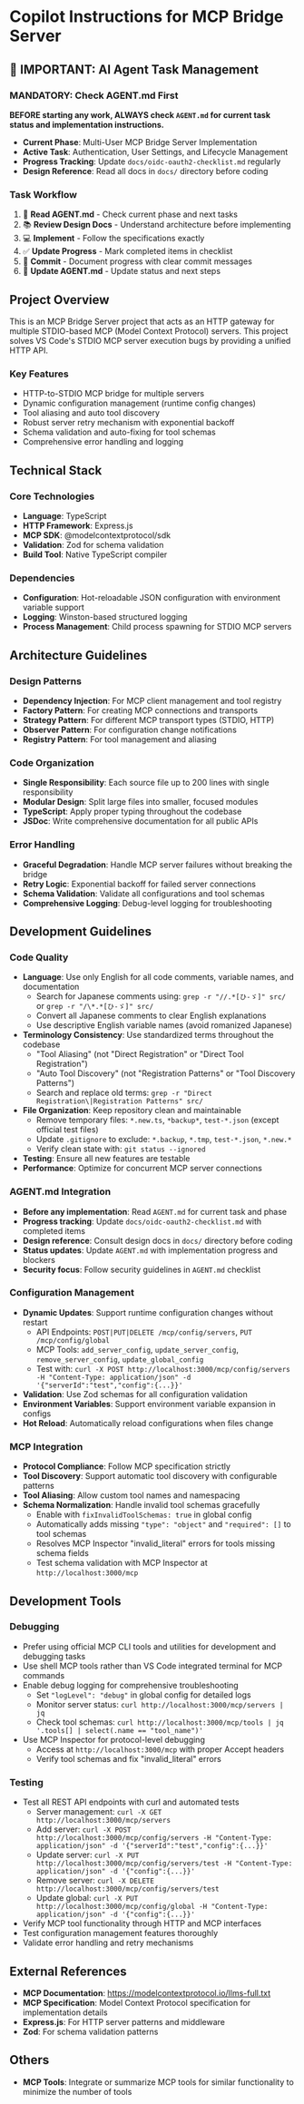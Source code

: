 # Copilot Instructions for MCP Bridge Server

<!-- Use this file to provide workspace-specific custom instructions to Copilot. For more details, visit https://code.visualstudio.com/docs/copilot/copilot-customization#_use-a-githubcopilotinstructionsmd-file -->

## 🚨 IMPORTANT: AI Agent Task Management

### MANDATORY: Check AGENT.md First
**BEFORE starting any work, ALWAYS check `AGENT.md` for current task status and implementation instructions.**

- **Current Phase**: Multi-User MCP Bridge Server Implementation
- **Active Task**: Authentication, User Settings, and Lifecycle Management
- **Progress Tracking**: Update `docs/oidc-oauth2-checklist.md` regularly
- **Design Reference**: Read all docs in `docs/` directory before coding

### Task Workflow
1. 📖 **Read AGENT.md** - Check current phase and next tasks
2. 📚 **Review Design Docs** - Understand architecture before implementing
3. 💻 **Implement** - Follow the specifications exactly
4. ✅ **Update Progress** - Mark completed items in checklist
5. 📝 **Commit** - Document progress with clear commit messages
6. 🔄 **Update AGENT.md** - Update status and next steps

## Project Overview

This is an MCP Bridge Server project that acts as an HTTP gateway for multiple STDIO-based MCP (Model Context Protocol) servers. This project solves VS Code's STDIO MCP server execution bugs by providing a unified HTTP API.

### Key Features
- HTTP-to-STDIO MCP bridge for multiple servers
- Dynamic configuration management (runtime config changes)
- Tool aliasing and auto tool discovery
- Robust server retry mechanism with exponential backoff
- Schema validation and auto-fixing for tool schemas
- Comprehensive error handling and logging

## Technical Stack

### Core Technologies
- **Language**: TypeScript
- **HTTP Framework**: Express.js
- **MCP SDK**: @modelcontextprotocol/sdk
- **Validation**: Zod for schema validation
- **Build Tool**: Native TypeScript compiler

### Dependencies
- **Configuration**: Hot-reloadable JSON configuration with environment variable support
- **Logging**: Winston-based structured logging
- **Process Management**: Child process spawning for STDIO MCP servers

## Architecture Guidelines

### Design Patterns
- **Dependency Injection**: For MCP client management and tool registry
- **Factory Pattern**: For creating MCP connections and transports
- **Strategy Pattern**: For different MCP transport types (STDIO, HTTP)
- **Observer Pattern**: For configuration change notifications
- **Registry Pattern**: For tool management and aliasing

### Code Organization
- **Single Responsibility**: Each source file up to 200 lines with single responsibility
- **Modular Design**: Split large files into smaller, focused modules
- **TypeScript**: Apply proper typing throughout the codebase
- **JSDoc**: Write comprehensive documentation for all public APIs

### Error Handling
- **Graceful Degradation**: Handle MCP server failures without breaking the bridge
- **Retry Logic**: Exponential backoff for failed server connections
- **Schema Validation**: Validate all configurations and tool schemas
- **Comprehensive Logging**: Debug-level logging for troubleshooting

## Development Guidelines

### Code Quality
- **Language**: Use only English for all code comments, variable names, and documentation
  - Search for Japanese comments using: `grep -r "//.*[ひ-ゞ]" src/` or `grep -r "/\*.*[ひ-ゞ]" src/`
  - Convert all Japanese comments to clear English explanations
  - Use descriptive English variable names (avoid romanized Japanese)
- **Terminology Consistency**: Use standardized terms throughout the codebase
  - "Tool Aliasing" (not "Direct Registration" or "Direct Tool Registration")
  - "Auto Tool Discovery" (not "Registration Patterns" or "Tool Discovery Patterns")
  - Search and replace old terms: `grep -r "Direct Registration\|Registration Patterns" src/`
- **File Organization**: Keep repository clean and maintainable
  - Remove temporary files: `*.new.ts`, `*backup*`, `test-*.json` (except official test files)
  - Update `.gitignore` to exclude: `*.backup`, `*.tmp`, `test-*.json`, `*.new.*`
  - Verify clean state with: `git status --ignored`
- **Testing**: Ensure all new features are testable
- **Performance**: Optimize for concurrent MCP server connections

### AGENT.md Integration
- **Before any implementation**: Read `AGENT.md` for current task and phase
- **Progress tracking**: Update `docs/oidc-oauth2-checklist.md` with completed items
- **Design reference**: Consult design docs in `docs/` directory before coding
- **Status updates**: Update `AGENT.md` with implementation progress and blockers
- **Security focus**: Follow security guidelines in `AGENT.md` checklist

### Configuration Management
- **Dynamic Updates**: Support runtime configuration changes without restart
  - API Endpoints: `POST|PUT|DELETE /mcp/config/servers`, `PUT /mcp/config/global`
  - MCP Tools: `add_server_config`, `update_server_config`, `remove_server_config`, `update_global_config`
  - Test with: `curl -X POST http://localhost:3000/mcp/config/servers -H "Content-Type: application/json" -d '{"serverId":"test","config":{...}}'`
- **Validation**: Use Zod schemas for all configuration validation
- **Environment Variables**: Support environment variable expansion in configs
- **Hot Reload**: Automatically reload configurations when files change

### MCP Integration
- **Protocol Compliance**: Follow MCP specification strictly
- **Tool Discovery**: Support automatic tool discovery with configurable patterns
- **Tool Aliasing**: Allow custom tool names and namespacing
- **Schema Normalization**: Handle invalid tool schemas gracefully
  - Enable with `fixInvalidToolSchemas: true` in global config
  - Automatically adds missing `"type": "object"` and `"required": []` to tool schemas
  - Resolves MCP Inspector "invalid_literal" errors for tools missing schema fields
  - Test schema validation with MCP Inspector at `http://localhost:3000/mcp`

## Development Tools

### Debugging
- Prefer using official MCP CLI tools and utilities for development and debugging tasks
- Use shell MCP tools rather than VS Code integrated terminal for MCP commands
- Enable debug logging for comprehensive troubleshooting
  - Set `"logLevel": "debug"` in global config for detailed logs
  - Monitor server status: `curl http://localhost:3000/mcp/servers | jq`
  - Check tool schemas: `curl http://localhost:3000/mcp/tools | jq '.tools[] | select(.name == "tool_name")'`
- Use MCP Inspector for protocol-level debugging
  - Access at `http://localhost:3000/mcp` with proper Accept headers
  - Verify tool schemas and fix "invalid_literal" errors

### Testing
- Test all REST API endpoints with curl and automated tests
  - Server management: `curl -X GET http://localhost:3000/mcp/servers`
  - Add server: `curl -X POST http://localhost:3000/mcp/config/servers -H "Content-Type: application/json" -d '{"serverId":"test","config":{...}}'`
  - Update server: `curl -X PUT http://localhost:3000/mcp/config/servers/test -H "Content-Type: application/json" -d '{"config":{...}}'`
  - Remove server: `curl -X DELETE http://localhost:3000/mcp/config/servers/test`
  - Update global: `curl -X PUT http://localhost:3000/mcp/config/global -H "Content-Type: application/json" -d '{"config":{...}}'`
- Verify MCP tool functionality through HTTP and MCP interfaces
- Test configuration management features thoroughly
- Validate error handling and retry mechanisms

## External References

- **MCP Documentation**: https://modelcontextprotocol.io/llms-full.txt
- **MCP Specification**: Model Context Protocol specification for implementation details
- **Express.js**: For HTTP server patterns and middleware
- **Zod**: For schema validation patterns

## Others

- **MCP Tools**: Integrate or summarize MCP tools for similar functionality to minimize the number of tools

